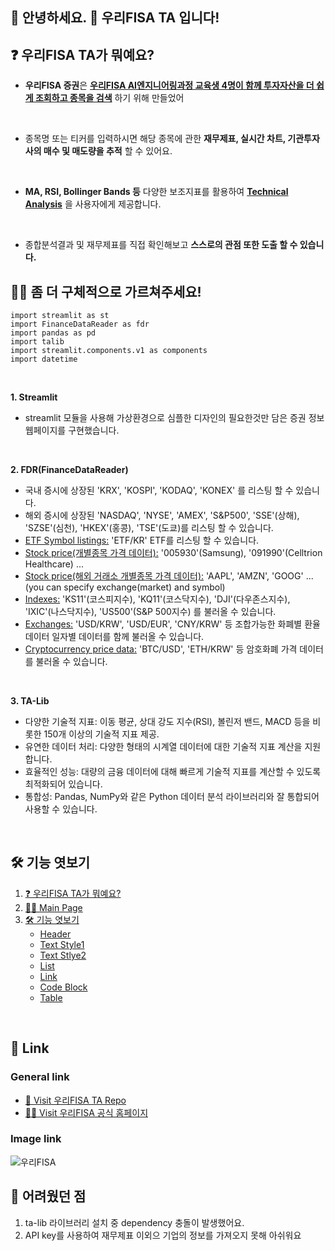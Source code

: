## 🙌 안녕하세요. 🏦 우리FISA TA 입니다!

## ❓ 우리FISA TA가 뭐예요?
- **우리FISA 증권**은 **<u>우리FISA AI엔지니어링과정 교육생 4명이 함께 투자자산을 더 쉽게 조회하고 종목을 검색</u>** 하기 위해 만들었어
<br>

- 종목명 또는 티커를 입력하시면 해당 종목에 관한 **재무제표, 실시간 차트, 기관투자사의 매수 및 매도량을 추적** 할 수 있어요.
<br>

- **MA, RSI, Bollinger Bands 등** 다양한 보조지표를 활용하여 <u>**Technical Analysis**</u> 을 사용자에게 제공합니다.
<br>

- 종합분석결과 및 재무제표를 직접 확인해보고 **스스로의 관점 또한 도출 할 수 있습니다.**

## 🙋‍♀️ 좀 더 구체적으로 가르쳐주세요!   
```
import streamlit as st
import FinanceDataReader as fdr
import pandas as pd
import talib
import streamlit.components.v1 as components
import datetime
```
<br>

**1. Streamlit**
- streamlit 모듈을 사용해 가상환경으로 심플한 디자인의 필요한것만 담은 증권 정보 웹페이지를 구현했습니다.

 <br>

**2. FDR(FinanceDataReader)**

- 국내 증시에 상장된 'KRX', 'KOSPI', 'KODAQ', 'KONEX' 를 리스팅 할 수 있습니다.
- 해외 증시에 상장된 'NASDAQ', 'NYSE', 'AMEX', 'S&P500', 'SSE'(상해), 'SZSE'(심천), 'HKEX'(홍콩), 'TSE'(도쿄)를 리스팅 할 수 있습니다.
- <u>ETF Symbol listings:</u>  'ETF/KR' ETF를 리스팅 할 수 있습니다.
- <u>Stock price(개별종목 가격 데이터):</u> '005930'(Samsung), '091990'(Celltrion Healthcare) ...
- <u>Stock price(해외 거래소 개별종목 가격 데이터):</u> 'AAPL', 'AMZN', 'GOOG' ... (you can specify exchange(market) and symbol)
- <u>Indexes:</u> 'KS11'(코스피지수), 'KQ11'(코스닥지수), 'DJI'(다우존스지수), 'IXIC'(나스닥지수), 'US500'(S&P 500지수) 를 불러올 수 있습니다.
- <u>Exchanges:</u> 'USD/KRW', 'USD/EUR', 'CNY/KRW' 등 조합가능한 화폐별 환율 데이터 일자별 데이터를 함께 불러올 수 있습니다.
- <u>Cryptocurrency price data:</u> 'BTC/USD', 'ETH/KRW' 등 암호화폐 가격 데이터를 불러올 수 있습니다.

<br> 

**3. TA-Lib**
- 다양한 기술적 지표: 이동 평균, 상대 강도 지수(RSI), 볼린저 밴드, MACD 등을 비롯한 150개 이상의 기술적 지표 제공.
- 유연한 데이터 처리: 다양한 형태의 시계열 데이터에 대한 기술적 지표 계산을 지원합니다.
- 효율적인 성능: 대량의 금융 데이터에 대해 빠르게 기술적 지표를 계산할 수 있도록 최적화되어 있습니다.
- 통합성: Pandas, NumPy와 같은 Python 데이터 분석 라이브러리와 잘 통합되어 사용할 수 있습니다.

<br>  

## 🛠 기능 엿보기   

1. [❓ 우리FISA TA가 뭐예요?  ](#-easymemd가-뭐예요)
2. [🙋‍♀️ Main Page](#-좀-더-구체적으로-가르쳐주세요)
3. [🛠 기능 엿보기](#-기능-엿보기)
    - [Header](#header)   
    - [Text Style1](#text-style1)   
    - [Text Stlye2](#text-style2)   
    - [List](#list)      
    - [Link](#link)   
    - [Code Block](#code-block)   
    - [Table](#table)   

<br>   

## 🔗 Link   
### General link
- [🚗 Visit 우리FISA TA Repo](https://github.com/MINJAEKH/fisa_quant)   
- [🙋‍♂️ Visit 우리FISA 공식 홈페이지](https://woorifisa.com/)

### Image link
![우리FISA](https://github.com/user-attachments/assets/aa4f6b8b-aae1-4b9f-a37a-b98c471a7d46)

## 💫 어려웠던 점 
1. ta-lib 라이브러리 설치 중 dependency 충돌이 발생했어요. 
2. API key를 사용하여 재무제표 이외으 기업의 정보를 가져오지 못해 아쉬워요 

